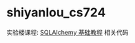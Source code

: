 shiyanlou_cs724
===============

实验楼课程: [SQLAlchemy 基础教程](https://www.shiyanlou.com/courses/724) 相关代码